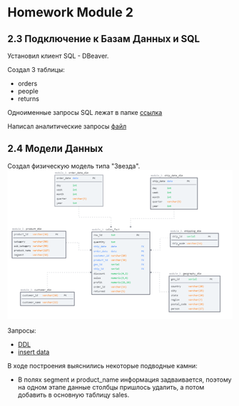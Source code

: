 # Homework Module 2

## 2.3 Подключение к Базам Данных и SQL
Установил клиент SQL - DBeaver.

Создал 3 таблицы:
- orders
- people
- returns

Одноименные запросы SQL лежат в папке [ссылка](https://github.com/wassupqw/Data-Learn/tree/main/DE-101/Module_2/creating%20tables)

Написал аналитические запросы [файл](https://github.com/wassupqw/Data-Learn/blob/main/DE-101/Module_2/creating%20tables/metrics.sql)

## 2.4 Модели Данных
Создал физическую модель типа "Звезда".
![схема](https://github.com/wassupqw/Data-Learn/blob/main/DE-101/Module_2/2.4/physical.png)

Запросы:
- [DDL](https://github.com/wassupqw/Data-Learn/blob/main/DE-101/Module_2/2.4/ddl.sql)
- [insert data](https://github.com/wassupqw/Data-Learn/blob/main/DE-101/Module_2/2.4/insert%20data.sql)

В ходе построения выяснились некоторые подводные камни:
- В полях segment и product_name информация задваивается, поэтому на одном этапе данные столбцы пришлось удалить, а потом добавить в основную таблицу sales.
